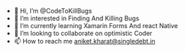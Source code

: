 - 👋 Hi, I’m @CodeToKillBugs
- 👀 I’m interested in Finding And Killing Bugs
- 🌱 I’m currently learning Xamarin Forms And react Native
- 💞️ I’m looking to collaborate on optimistic Coder
- 📫 How to reach me aniket.kharat@singledebt.in

<!---
CodeToKillBugs/CodeToKillBugs is a ✨ special ✨ repository because its `README.md` (this file) appears on your GitHub profile.
You can click the Preview link to take a look at your changes.
--->
